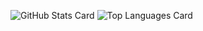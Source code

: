 ![GitHub Stats Card](https://github-readme-stats.vercel.app/api?username=moritanuki)
![Top Languages Card](https://github-readme-stats.vercel.app/api/top-langs/?username=moritanuki)
